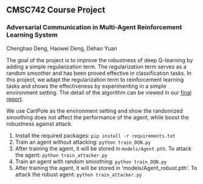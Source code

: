 ## CMSC742 Course Project
### Adversarial Communication in Multi-Agent Reinforcement Learning System
Chenghao Deng, Haowei Deng, Dehao Yuan

The goal of the project is to improve the robustness of deep Q-learning by adding a simple regularization term. The regularization term serves as a random smoother and has been proved effective in classification tasks. In this project, we adapt the regularization term to reinforcement learning tasks and shows the effectiveness by experimenting in a simple environment setting. The detail of the algorithm can be viewed in our [final report](https://www.google.com).

We use CartPole as the environment setting and show the randomized smoothing does not affect the performance of the agent, while boost the robustness against attack.

1. Install the required packages:
`pip install -r requirements.txt`
2. Train an agent without attacking:
`python train_DQN.py`
3. After training the agent, it will be stored in `models/Agent.pth`. To attack the agent:
`python train_attacker.py`
4. Train an agent with random smoothing:
`python train_DQN.py`
5. After training the agent, it will be stored in 'models/Agent_robust.pth'. To attack the robust agent:
`python train_attacker.py`
